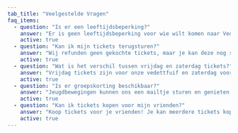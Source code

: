 ```yaml
---
tab_title: "Veelgestelde Vragen"
faq_items:
  - question: "Is er een leeftijdsbeperking?"
    answer: "Er is geen leeftijdsbeperking voor wie wilt komen naar Vedettweekend, je hoeft dus geen 16+ te zijn."
    active: true
  - question: "Kan ik mijn tickets terugsturen?"
    answer: "Wij refunden geen gekochte tickets, maar je kan deze nog steeds aan iemand anders doorverkopen aangezien tickets niet op naam zijn."
    active: true
  - question: "Wat is het verschil tussen vrijdag en zaterdag tickets?"
    answer: "Vrijdag tickets zijn voor onze vedettfuif en zaterdag voor onze retrofuif, check dus eerst met je vrienden voor welke dag zij een ticket hebben gekocht als je niet zeker bent. Indien je toch een fout hebt gemaakt kan je je tickets omwisselen, stuur ons hiervoor een berichtje en we helpen je verder."
    active: true
  - question: "Is er groepskorting beschikbaar?"
    answer: "Jeugdbewegingen kunnen ons een mailtje sturen en genieten van groepskorting!"
    active: true
  - question: "Kan ik tickets kopen voor mijn vrienden?"
    answer: "Koop tickets voor je vrienden! Je kan meerdere tickets kopen voor jou en je vrienden."
    active: true
---
```


